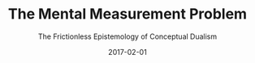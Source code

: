---
title: The Mental Measurement Problem
subtitle: The Frictionless Epistemology of Conceptual Dualism
date: 2017-02-01
resources:
  "Draft available on request":
  SPP Handout: "Kernion - The Mental Measurement Problem - SPP Handout.pdf"
description: "I show how a conceptual gap between first-person data and third-person data leads to insurmountable methodological difficulties for a science of mind."
---